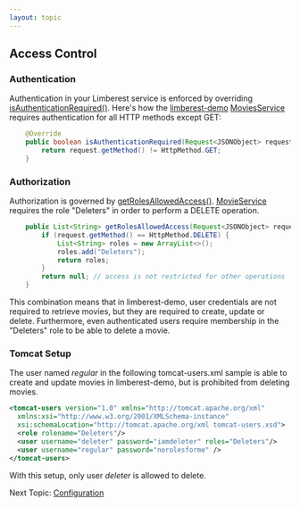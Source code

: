 ```yaml
---
layout: topic
---
```

## Access Control
### Authentication
Authentication in your Limberest service is enforced by overriding 
[isAuthenticationRequired()](../javadoc/io/limberest/service/http/RestService.html#isAuthenticationRequired-io.limberest.service.http.Request-).
Here's how the [limberest-demo](../demo) 
[MoviesService](https://github.com/limberest/limberest-demo/blob/master/src/io/limberest/demo/service/MoviesService.java)
requires authentication for all HTTP methods except GET:
```java
    @Override
    public boolean isAuthenticationRequired(Request<JSONObject> request) {
        return request.getMethod() != HttpMethod.GET;
    }
```

### Authorization
Authorization is governed by 
[getRolesAllowedAccess()](../javadoc/io/limberest/service/http/RestService.html#getRolesAllowedAccess-io.limberest.service.http.Request-).
[MovieService](https://github.com/limberest/limberest-demo/blob/master/src/io/limberest/demo/service/MovieService.java)
requires the role "Deleters" in order to perform a DELETE operation.
```java
    public List<String> getRolesAllowedAccess(Request<JSONObject> request) {
        if (request.getMethod() == HttpMethod.DELETE) {
            List<String> roles = new ArrayList<>();
            roles.add("Deleters");
            return roles;
        }
        return null; // access is not restricted for other operations
    }
```

This combination means that in limberest-demo, user credentials are not required to retrieve movies, 
but they are required to create, update or delete.  Furthermore, even authenticated users require
membership in the "Deleters" role to be able to delete a movie. 

### Tomcat Setup
The user named *regular* in the following tomcat-users.xml sample is able to create and update movies
in limberest-demo, but is prohibited from deleting movies.
```xml
<tomcat-users version="1.0" xmlns="http://tomcat.apache.org/xml"
  xmlns:xsi="http://www.w3.org/2001/XMLSchema-instance"
  xsi:schemaLocation="http://tomcat.apache.org/xml tomcat-users.xsd">
  <role rolename="Deleters"/>
  <user username="deleter" password="iamdeleter" roles="Deleters"/>
  <user username="regular" password="norolesforme" />
</tomcat-users>
```
With this setup, only user *deleter* is allowed to delete.

Next Topic: [Configuration](config)